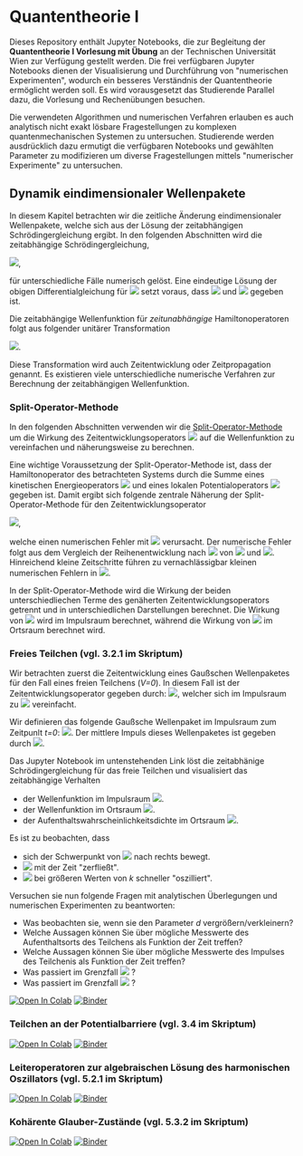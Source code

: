 # Quantentheorie I

Dieses Repository enthält Jupyter Notebooks, die zur Begleitung der
**Quantentheorie I Vorlesung mit Übung** an der Technischen Universität Wien zur Verfügung gestellt
werden. Die frei verfügbaren Jupyter Notebooks dienen der Visualisierung und Durchführung
von "numerischen Experimenten", wodurch ein besseres Verständnis
der Quantentheorie ermöglicht werden soll. Es wird vorausgesetzt das Studierende Parallel dazu,
die Vorlesung und Rechenübungen besuchen.

Die verwendeten Algorithmen und numerischen Verfahren erlauben es auch analytisch nicht exakt lösbare
Fragestellungen zu komplexen quantenmechanischen Systemen zu untersuchen.
Studierende werden ausdrücklich dazu ermutigt die verfügbaren Notebooks und gewählten Parameter
zu modifizieren um diverse Fragestellungen mittels "numerischer Experimente" zu untersuchen. 

## Dynamik eindimensionaler Wellenpakete

In diesem Kapitel betrachten wir die zeitliche Änderung eindimensionaler Wellenpakete,
welche sich aus der Lösung der zeitabhängigen Schrödingergleichung ergibt.
In den folgenden Abschnitten wird die zeitabhängige Schrödingergleichung,

<img src="https://render.githubusercontent.com/render/math?math=i\hbar \frac{\partial}{\partial t} \Psi(x,t)=\hat{H} \Psi(x,t)">,

für unterschiedliche Fälle numerisch gelöst. Eine eindeutige Lösung der obigen Differentialgleichung für
<img src="https://render.githubusercontent.com/render/math?math=t \ge t_0">
setzt voraus, dass
<img src="https://render.githubusercontent.com/render/math?math=\hat{H}"> und
<img src="https://render.githubusercontent.com/render/math?math=\Psi(x,t_0)"> gegeben ist.

Die zeitabhängige Wellenfunktion für *zeitunabhängige* Hamiltonoperatoren folgt aus
folgender unitärer Transformation

<img src="https://render.githubusercontent.com/render/math?math=\Psi(x,t)= e^{-\frac{i}{\hbar}\hat{H}(t-t_0)} \Psi(x,t_0)">.

Diese Transformation wird auch Zeitentwicklung oder Zeitpropagation genannt.
Es existieren viele unterschiedliche numerische Verfahren zur Berechnung
der zeitabhängigen Wellenfunktion.

### Split-Operator-Methode

In den folgenden Abschnitten verwenden wir die
[Split-Operator-Methode](https://de.wikipedia.org/wiki/Split-Operator-Methode) um die Wirkung des
Zeitentwicklungsoperators <img src="https://render.githubusercontent.com/render/math?math=e^{-\frac{i}{\hbar} \hat{H}(t-t_0)}">
auf die Wellenfunktion zu vereinfachen und näherungsweise zu berechnen.

Eine wichtige Voraussetzung der Split-Operator-Methode ist, dass der Hamiltonoperator des
betrachteten Systems durch die Summe eines kinetischen Energieoperators
<img src="https://render.githubusercontent.com/render/math?math=\hat{T}=-\frac{\hbar^2}{2 m}\Delta">
und eines lokalen Potentialoperators
<img src="https://render.githubusercontent.com/render/math?math=\hat{V}=V(x)">
gegeben ist.
Damit ergibt sich folgende zentrale Näherung der Split-Operator-Methode für den Zeitentwicklungsoperator

<img src="https://render.githubusercontent.com/render/math?math=e^{-\frac{i}{\hbar} \hat{H}\Delta t} \approx e^{-\frac{i}{\hbar} \frac{\hat{T}}{2}\Delta t}  e^{-\frac{i}{\hbar} \hat{V} \Delta t} e^{-\frac{i}{\hbar} \frac{\hat{T}}{2}\Delta t} ">,

welche einen numerischen Fehler mit
<img src="https://render.githubusercontent.com/render/math?math=\mathcal{O}(\Delta t)^3">
verursacht. Der numerische Fehler folgt aus dem Vergleich der Reihenentwicklung nach
<img src="https://render.githubusercontent.com/render/math?math=\Delta t">
von
<img src="https://render.githubusercontent.com/render/math?math=e^{-\frac{i}{\hbar} \hat{H}\Delta t}">
und 
<img src="https://render.githubusercontent.com/render/math?math=e^{-\frac{i}{\hbar} \frac{\hat{T}}{2}\Delta t}  e^{-\frac{i}{\hbar} \hat{V} \Delta t} e^{-\frac{i}{\hbar} \frac{\hat{T}}{2}\Delta t} ">.
Hinreichend kleine Zeitschritte führen zu vernachlässigbar kleinen numerischen
Fehlern in  <img src="https://render.githubusercontent.com/render/math?math=\Psi(x,t)">.

In der Split-Operator-Methode wird die Wirkung der beiden unterschiedliechen Terme des
genäherten Zeitentwicklungsoperators getrennt und in unterschiedlichen Darstellungen
berechnet.
Die Wirkung von 
<img src="https://render.githubusercontent.com/render/math?math=e^{-\frac{i}{\hbar}\frac{\hat{T}}{2}\Delta t}">
wird im Impulsraum berechnet, während die Wirkung von
<img src="https://render.githubusercontent.com/render/math?math=e^{-\frac{i}{\hbar} \hat{V} \Delta t}">
im Ortsraum berechnet wird.

### Freies Teilchen (vgl. 3.2.1 im Skriptum)

Wir betrachten zuerst die Zeitentwicklung eines Gaußschen Wellenpaketes für den Fall
eines freien Teilchens (*V=0*).
In diesem Fall ist der Zeitentwicklungsoperator gegeben durch:
<img src="https://render.githubusercontent.com/render/math?math=e^{-\frac{i}{\hbar}\hat{T}(t-t_0)}">,
welcher sich im Impulsraum zu
<img src="https://render.githubusercontent.com/render/math?math=e^{-\frac{i}{\hbar}\frac{\hbar^2 k^2}{2 m}\Delta t}">
vereinfacht.

Wir definieren das folgende Gaußsche Wellenpaket im Impulsraum zum Zeitpunlt *t=0*:
<img src="https://render.githubusercontent.com/render/math?math=\tilde{\Psi}(k)= e^{-(k-k_0)^2/d^2}">.
Der mittlere Impuls dieses Wellenpaketes ist gegeben durch
<img src="https://render.githubusercontent.com/render/math?math=\hbar k_0">.

Das Jupyter Notebook im untenstehenden Link löst die zeitabhänige Schrödingergleichung für das freie
Teilchen und visualisiert das zeitabhängige Verhalten
- der Wellenfunktion im Impulsraum <img src="https://render.githubusercontent.com/render/math?math=\tilde{\Psi}(k,t)">.
- der Wellenfunktion im Ortsraum <img src="https://render.githubusercontent.com/render/math?math={\Psi}(r,t)">.
- der Aufenthaltswahrscheinlichkeitsdichte im Ortsraum <img src="https://render.githubusercontent.com/render/math?math=|{\Psi}(r,t)|^2">.

Es ist zu beobachten, dass
- sich der Schwerpunkt von <img src="https://render.githubusercontent.com/render/math?math=|{\Psi}(r,t)|^2"> nach rechts bewegt. 
- <img src="https://render.githubusercontent.com/render/math?math=|{\Psi}(r,t)|^2"> mit der Zeit "zerfließt".
- <img src="https://render.githubusercontent.com/render/math?math={\tilde{\Psi}}(k,t)"> bei größeren Werten von *k* schneller "oszilliert".

Versuchen sie nun folgende Fragen mit analytischen Überlegungen und numerischen Experimenten zu beantworten:
- Was beobachten sie, wenn sie den Parameter *d* vergrößern/verkleinern?
- Welche Aussagen können Sie über mögliche Messwerte des Aufenthaltsorts des Teilchens als Funktion der Zeit treffen?
- Welche Aussagen können Sie über mögliche Messwerte des Impulses des Teilchenis als Funktion der Zeit treffen?
- Was passiert im Grenzfall <img src="https://render.githubusercontent.com/render/math?math=d \rightarrow 0"> ?
- Was passiert im Grenzfall <img src="https://render.githubusercontent.com/render/math?math=d \rightarrow \infty"> ?

[![Open In Colab](https://colab.research.google.com/assets/colab-badge.svg)](https://colab.research.google.com/github/Quantentheorie-1/Notebooks/blob/main/notebooks/TD-Free-Schroedinger.ipynb)
[![Binder](https://mybinder.org/badge_logo.svg)](https://mybinder.org/v2/gh/Quantentheorie-1/Notebooks/HEAD?labpath=notebooks%2FTD-Free-Schroedinger.ipynb)



### Teilchen an der Potentialbarriere (vgl. 3.4 im Skriptum)


[![Open In Colab](https://colab.research.google.com/assets/colab-badge.svg)](https://colab.research.google.com/github/Quantentheorie-1/Notebooks/blob/main/notebooks/TD-Schroedinger-Barriere.ipynb)
[![Binder](https://mybinder.org/badge_logo.svg)](https://mybinder.org/v2/gh/Quantentheorie-1/Notebooks/HEAD?labpath=notebooks%2FTD-Schroedinger-Barriere.ipynb)


### Leiteroperatoren zur algebraischen Lösung des harmonischen Oszillators (vgl. 5.2.1 im Skriptum)

[![Open In Colab](https://colab.research.google.com/assets/colab-badge.svg)](https://colab.research.google.com/github/Quantentheorie-1/Notebooks/blob/main/notebooks/Ladder-Operators.ipynb)
[![Binder](https://mybinder.org/badge_logo.svg)](https://mybinder.org/v2/gh/Quantentheorie-1/Notebooks/HEAD?labpath=notebooks%2FLadder-Operators.ipynb)


### Kohärente Glauber-Zustände (vgl. 5.3.2 im Skriptum)

[![Open In Colab](https://colab.research.google.com/assets/colab-badge.svg)](https://colab.research.google.com/github/Quantentheorie-1/Notebooks/blob/main/notebooks/TD-Schroedinger-Glauber.ipynb)
[![Binder](https://mybinder.org/badge_logo.svg)](https://mybinder.org/v2/gh/Quantentheorie-1/Notebooks/HEAD?labpath=notebooks%2FTD-Schroedinger-Glauber.ipynb)



